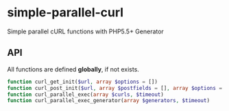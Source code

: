 # simple-parallel-curl

Simple parallel cURL functions with PHP5.5+ Generator

## API

All functions are defined **globally**, if not exists.

```php
function curl_get_init($url, array $options = [])
function curl_post_init($url, array $postfields = [], array $options = [])
function curl_parallel_exec(array $curls, $timeout)
function curl_parallel_exec_generator(array $generators, $timeout)
```
